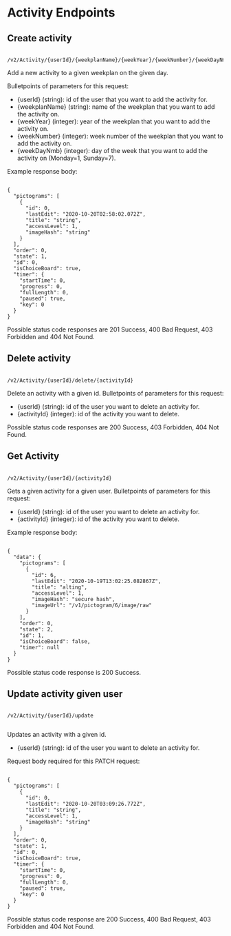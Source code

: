 # Activity Endpoints

## Create activity

````

/v2/Activity/{userId}/{weekplanName}/{weekYear}/{weekNumber}/{weekDayNmb}

```` 

Add a new activity to a given weekplan on the given day.

Bulletpoints of parameters for this request:
* {userId} (string): 
id of the user that you want to add the activity for.
* {weekplanName} (string): name of the weekplan that you want to add the activity on.
* {weekYear} (integer): year of the weekplan that you want to add the activity on.
* {weekNumber} (integer): week number of the weekplan that you want to add the activity on.
* {weekDayNmb} (integer): day of the week that you want to add the activity on (Monday=1, Sunday=7).

Example response body:

```` 

{
  "pictograms": [
    {
      "id": 0,
      "lastEdit": "2020-10-20T02:58:02.072Z",
      "title": "string",
      "accessLevel": 1,
      "imageHash": "string"
    }
  ],
  "order": 0,
  "state": 1,
  "id": 0,
  "isChoiceBoard": true,
  "timer": {
    "startTime": 0,
    "progress": 0,
    "fullLength": 0,
    "paused": true,
    "key": 0
  }
}

````

Possible status code responses are 201 Success, 400 Bad Request, 403 Forbidden and 404 Not Found.

## Delete activity

````

/v2/Activity/{userId}/delete/{activityId}

````

Delete an activity with a given id.
Bulletpoints of parameters for this request:
* {userId} (string): id of the user you want to delete an activity for.
* {activityId} (integer): id of the activity you want to delete.

Possible status code responses are 200 Success, 403 Forbidden, 404 Not Found.

## Get Activity 

````

/v2/Activity/{userId}/{activityId}

````

Gets a given activity for a given user.
Bulletpoints of parameters for this request:
* {userId} (string): id of the user you want to delete an activity for.
* {activityId} (integer): id of the activity you want to delete.

Example response body:

````

{
  "data": {
    "pictograms": [
      {
        "id": 6,
        "lastEdit": "2020-10-19T13:02:25.082867Z",
        "title": "alting",
        "accessLevel": 1,
        "imageHash": "secure hash",
        "imageUrl": "/v1/pictogram/6/image/raw"
      }
    ],
    "order": 0,
    "state": 2,
    "id": 1,
    "isChoiceBoard": false,
    "timer": null
  }
}

````

Possible status code response is 200 Success.

## Update activity given user

```` 

/v2/Activity/{userId}/update 
    
```` 
Updates an activity with a given id.
* {userId} (string): id of the user you want to delete an activity for.

Request body required for this PATCH request:

```` 

{
  "pictograms": [
    {
      "id": 0,
      "lastEdit": "2020-10-20T03:09:26.772Z",
      "title": "string",
      "accessLevel": 1,
      "imageHash": "string"
    }
  ],
  "order": 0,
  "state": 1,
  "id": 0,
  "isChoiceBoard": true,
  "timer": {
    "startTime": 0,
    "progress": 0,
    "fullLength": 0,
    "paused": true,
    "key": 0
  }
}

````

Possible status code response are 200 Success, 400 Bad Request, 403 Forbidden and 404 Not Found.